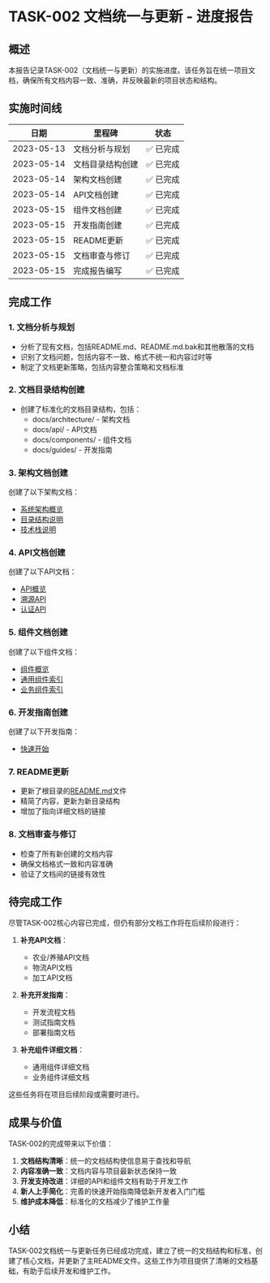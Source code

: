 # TASK-002 文档统一与更新 - 进度报告

<!-- updated for: 项目重构阶段一 - 文档统一与更新 -->

## 概述

本报告记录TASK-002（文档统一与更新）的实施进度。该任务旨在统一项目文档，确保所有文档内容一致、准确，并反映最新的项目状态和结构。

## 实施时间线

| 日期 | 里程碑 | 状态 |
|------|--------|------|
| 2023-05-13 | 文档分析与规划 | ✅ 已完成 |
| 2023-05-14 | 文档目录结构创建 | ✅ 已完成 |
| 2023-05-14 | 架构文档创建 | ✅ 已完成 |
| 2023-05-14 | API文档创建 | ✅ 已完成 |
| 2023-05-15 | 组件文档创建 | ✅ 已完成 |
| 2023-05-15 | 开发指南创建 | ✅ 已完成 |
| 2023-05-15 | README更新 | ✅ 已完成 |
| 2023-05-15 | 文档审查与修订 | ✅ 已完成 |
| 2023-05-15 | 完成报告编写 | ✅ 已完成 |

## 完成工作

### 1. 文档分析与规划

- 分析了现有文档，包括README.md、README.md.bak和其他散落的文档
- 识别了文档问题，包括内容不一致、格式不统一和内容过时等
- 制定了文档更新策略，包括内容整合策略和文档标准

### 2. 文档目录结构创建

- 创建了标准化的文档目录结构，包括：
  - docs/architecture/ - 架构文档
  - docs/api/ - API文档
  - docs/components/ - 组件文档
  - docs/guides/ - 开发指南

### 3. 架构文档创建

创建了以下架构文档：
- [系统架构概览](../../../docs/architecture/overview.md)
- [目录结构说明](../../../DIRECTORY_STRUCTURE.md)
- [技术栈说明](../../../docs/architecture/technologies.md)

### 4. API文档创建

创建了以下API文档：
- [API概览](../../../docs/api/overview.md)
- [溯源API](../../../docs/api/trace.md)
- [认证API](../../../docs/api/authentication.md)

### 5. 组件文档创建

创建了以下组件文档：
- [组件概览](../../../docs/components/overview.md)
- [通用组件索引](../../../docs/components/common/index.md)
- [业务组件索引](../../../docs/components/modules/index.md)

### 6. 开发指南创建

创建了以下开发指南：
- [快速开始](../../../docs/guides/getting-started.md)

### 7. README更新

- 更新了根目录的[README.md](../../../README.md)文件
- 精简了内容，更新为新目录结构
- 增加了指向详细文档的链接

### 8. 文档审查与修订

- 检查了所有新创建的文档内容
- 确保文档格式一致和内容准确
- 验证了文档间的链接有效性

## 待完成工作

尽管TASK-002核心内容已完成，但仍有部分文档工作将在后续阶段进行：

1. **补充API文档**：
   - 农业/养殖API文档
   - 物流API文档
   - 加工API文档

2. **补充开发指南**：
   - 开发流程文档
   - 测试指南文档
   - 部署指南文档

3. **补充组件详细文档**：
   - 通用组件详细文档
   - 业务组件详细文档

这些任务将在项目后续阶段或需要时进行。

## 成果与价值

TASK-002的完成带来以下价值：

1. **文档结构清晰**：统一的文档结构使信息易于查找和导航
2. **内容准确一致**：文档内容与项目最新状态保持一致
3. **开发支持改进**：详细的API和组件文档有助于开发工作
4. **新人上手简化**：完善的快速开始指南降低新开发者入门门槛
5. **维护成本降低**：标准化的文档减少了维护工作量

## 小结

TASK-002文档统一与更新任务已经成功完成，建立了统一的文档结构和标准，创建了核心文档，并更新了主README文件。这些工作为项目提供了清晰的文档基础，有助于后续开发和维护工作。 